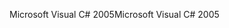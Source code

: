 <span data-ttu-id="f98df-101">Microsoft Visual C# 2005</span><span class="sxs-lookup"><span data-stu-id="f98df-101">Microsoft Visual C# 2005</span></span>